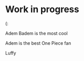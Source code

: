 <h1>Work in progress</h1>
<p>(:</p>
<p>Adem Badem is the most cool</p>
<p>Adem is the best One Piece fan</p>
<p>Luffy</p>
